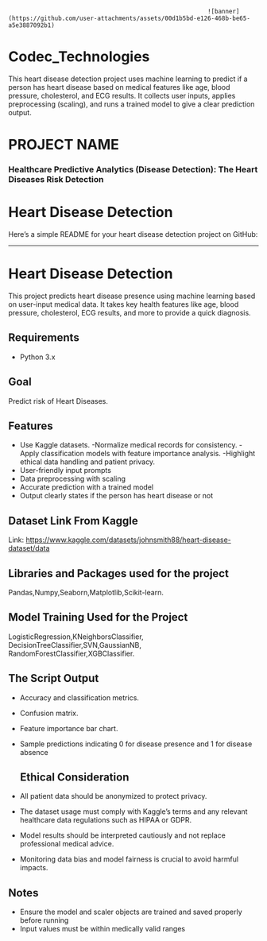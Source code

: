 








                                                            ![banner](https://github.com/user-attachments/assets/00d1b5bd-e126-468b-be65-a5e3887092b1)





# Codec_Technologies
This heart disease detection project uses machine learning to predict if a person has heart disease based on medical features like age, blood pressure, cholesterol, and ECG results. It collects user inputs, applies preprocessing (scaling), and runs a trained model to give a clear prediction output. 

# PROJECT NAME 
### Healthcare Predictive Analytics (Disease Detection): The Heart Diseases Risk Detection

# Heart Disease Detection
Here’s a simple README for your heart disease detection project on GitHub:

***

# Heart Disease Detection

This project predicts heart disease presence using machine learning based on user-input medical data. It takes key health features like age, blood pressure, cholesterol, ECG results, and more to provide a quick diagnosis.


## Requirements
- Python 3.x  
 

## Goal 
 Predict risk of Heart Diseases.
 
## Features
- Use Kaggle datasets.
-Normalize medical records for consistency.
-Apply classification models with feature importance analysis.
-Highlight ethical data handling and patient privacy.
- User-friendly input prompts
- Data preprocessing with scaling
- Accurate prediction with a trained model
- Output clearly states if the person has heart disease or not



## Dataset Link From Kaggle 
Link: https://www.kaggle.com/datasets/johnsmith88/heart-disease-dataset/data

## Libraries and Packages used for the project

Pandas,Numpy,Seaborn,Matplotlib,Scikit-learn.

## Model Training Used for the Project

LogisticRegression,KNeighborsClassifier, DecisionTreeClassifier,SVN,GaussianNB, RandomForestClassifier,XGBClassifier.

## The Script Output
- Accuracy and classification metrics.
- Confusion matrix.
- Feature importance bar chart.
- Sample predictions indicating 0 for disease presence and 1 for disease absence

  ## Ethical Consideration
- All patient data should be anonymized to protect privacy.
- The dataset usage must comply with Kaggle’s terms and any relevant healthcare data regulations such as HIPAA or GDPR.
- Model results should be interpreted cautiously and not replace professional medical advice.
- Monitoring data bias and model fairness is crucial to avoid harmful impacts.

## Notes
- Ensure the model and scaler objects are trained and saved properly before running  
- Input values must be within medically valid ranges  








